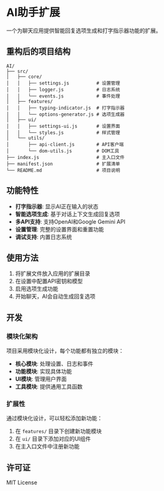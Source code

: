 # AI助手扩展

一个为聊天应用提供智能回复选项生成和打字指示器功能的扩展。

## 重构后的项目结构

```
AI/
├── src/
│   ├── core/
│   │   ├── settings.js          # 设置管理
│   │   ├── logger.js            # 日志系统
│   │   └── events.js            # 事件处理
│   ├── features/
│   │   ├── typing-indicator.js  # 打字指示器
│   │   └── options-generator.js # 选项生成器
│   ├── ui/
│   │   ├── settings-ui.js       # 设置界面
│   │   └── styles.js            # 样式管理
│   └── utils/
│       ├── api-client.js        # API客户端
│       └── dom-utils.js         # DOM工具
├── index.js                     # 主入口文件
├── manifest.json                # 扩展清单
└── README.md                    # 项目说明
```

## 功能特性

- **打字指示器**: 显示AI正在输入的状态
- **智能选项生成**: 基于对话上下文生成回复选项
- **多API支持**: 支持OpenAI和Google Gemini API
- **设置管理**: 完整的设置界面和重置功能
- **调试支持**: 内置日志系统

## 使用方法

1. 将扩展文件放入应用的扩展目录
2. 在设置中配置API密钥和模型
3. 启用选项生成功能
4. 开始聊天，AI会自动生成回复选项

## 开发

### 模块化架构

项目采用模块化设计，每个功能都有独立的模块：

- **核心模块**: 处理设置、日志和事件
- **功能模块**: 实现具体功能
- **UI模块**: 管理用户界面
- **工具模块**: 提供通用工具函数

### 扩展性

通过模块化设计，可以轻松添加新功能：

1. 在 `features/` 目录下创建新功能模块
2. 在 `ui/` 目录下添加对应的UI组件
3. 在主入口文件中注册新功能

## 许可证

MIT License
